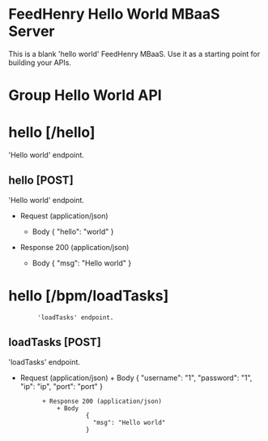 # FeedHenry Hello World MBaaS Server

This is a blank 'hello world' FeedHenry MBaaS. Use it as a starting point for building your APIs.

# Group Hello World API

# hello [/hello]

'Hello world' endpoint.

## hello [POST]

'Hello world' endpoint.

+ Request (application/json)
    + Body
            {
              "hello": "world"
            }

+ Response 200 (application/json)
    + Body
            {
              "msg": "Hello world"
            }

# hello [/bpm/loadTasks]

            'loadTasks' endpoint.

## loadTasks [POST]

'loadTasks' endpoint.

+ Request (application/json)
                + Body
                {
                  "username": "1",
                  "password": "1",
                  "ip": "ip",
                  "port": "port"
                }

            + Response 200 (application/json)
                + Body
                        {
                          "msg": "Hello world"
                        }
